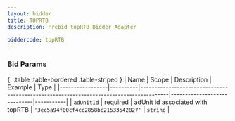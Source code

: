 ```yaml
---
layout: bidder
title: TOPRTB
description: Prebid topRTB Bidder Adapter

biddercode: topRTB
---
```



### Bid Params

{: .table .table-bordered .table-striped }
| Name            | Scope    | Description                                                                            | Example                     | Type      |
|-----------------|----------|----------------------------------------------------------------------------------------|-----------------------------|-----------|
| `adUnitId`   | required | adUnit id associated with topRTB                                                      | `'3ec5a94f00cf4cc2858bc21533542827'`                         | `string` |
